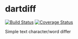 # dartdiff

[![Build Status](https://travis-ci.org/frankpepermans/dartdiff.svg)](https://travis-ci.org/frankpepermans/dartdiff)
[![Coverage Status](https://coveralls.io/repos/frankpepermans/dartdiff/badge.svg?branch=master&service=github)](https://coveralls.io/github/frankpepermans/dartdiff?branch=master)

Simple text character/word differ
